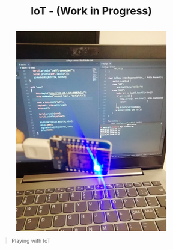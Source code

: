 <h1 align="center">
	IoT - (Work in Progress)
</h1>

<p align="center">
	<br>
	<img width=400 src="/wemos.jpeg">
</p>

> Playing with IoT
